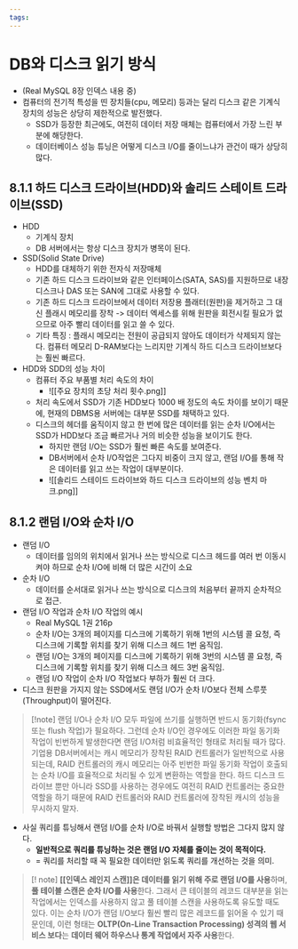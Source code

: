 ```yaml
---
tags:
---
```


# DB와 디스크 읽기 방식
- (Real MySQL 8장 인덱스 내용 중)
- 컴퓨터의 전기적 특성을 띤 장치들(cpu, 메모리) 등과는 달리 디스크 같은 기계식 장치의 성능은 상당히 제한적으로 발전했다.
	- SSD가 등장한 최근에도, 여전히 데이터 저장 매체는 컴퓨터에서 가장 느린 부분에 해당한다.
	- 데이터베이스 성능 튜닝은 어떻게 디스크 I/O를 줄이느냐가 관건이 때가 상당히 많다. 
## 8.1.1 하드 디스크 드라이브(HDD)와 솔리드 스테이트 드라이브(SSD)
- HDD 
	- 기계식 장치
	- DB 서버에서는 항상 디스크 장치가 병목이 된다. 
- SSD(Solid State Drive)
	- HDD를 대체하기 위한 전자식 저장매체
	- 기존 하드 디스크 드라이브와 같은 인터페이스(SATA, SAS)를 지원하므로 내장 디스크나 DAS 또는 SAN에 그대로 사용할 수 있다. 
	- 기존 하드 디스크 드라이브에서 데이터 저장용 플래터(원판)을 제거하고 그 대신 플래시 메모리를 장착 -> 데이터 엑세스를 위해 원판을 회전시킬 필요가 없으므로 아주 빨리 데이터를 읽고 쓸 수 있다. 
	- 기타 특징 : 플래시 메모리는 전원이 공급되지 않아도 데이터가 삭제되지 않는다. 컴퓨터 메모리 D-RAM보다는 느리지만 기계식 하드 디스크 드라이브보다는 훨씬 빠르다.
- HDD와 SDD의 성능 차이
	- 컴퓨터 주요 부품별 처리 속도의 차이
		- ![[주요 장치의 초당 처리 횟수.png]]
	- 처리 속도에서 SSD가 기존 HDD보다 1000 배 정도의 속도 차이를 보이기 때문에, 현재의 DBMS용 서버에는 대부분 SSD를 채택하고 있다.
	- 디스크의 헤더를 움직이지 않고 한 번에 많은 데이터를 읽는 순차 I/O에서는 SSD가 HDD보다 조금 빠르거나 거의 비슷한 성능을 보이기도 한다. 
		- 하지만 랜덤 I/O는 SSD가 훨씬 빠른 속도를 보여준다.
		- DB서버에서 순차 I/O작업은 그다지 비중이 크지 않고, 랜덤 I/O를 통해 작은 데이터를 읽고 쓰는 작업이 대부분이다.
		- ![[솔리드 스테이드 드라이브와 하드 디스크 드라이브의 성능 벤치 마크.png]]

## 8.1.2 랜덤 I/O와 순차 I/O
- 랜덤 I/O
	- 데이터를 임의의 위치에서 읽거나 쓰는 방식으로 디스크 헤드를 여러 번 이동시켜야 하므로 순차 I/O에 비해 더 많은 시간이 소요
- 순차 I/O
	- 데이터를 순서대로 읽거나 쓰는 방식으로 디스크의 처음부터 끝까지 순차적으로 접근.
- 랜덤 I/O 작업과 순차 I/O 작업의 예시
	- Real MySQL 1권 216p
	- 순차 I/O는 3개의 페이지를 디스크에 기록하기 위해 1번의 시스템 콜 요청, 즉 디스크에 기록할 위치를 찾기 위해 디스크 헤드 1번 움직임. 
	- 랜덤 I/O는 3개의 페이지를 디스크에 기록하기 위해 3번의 시스템 콜 요청, 즉 디스크에 기록할 위치를 찾기 위해 디스크 헤드 3번 움직임. 
	- 랜덤 I/O 작업이 순차 I/O 작업보다 부하가 훨씬 더 크다.
- 디스크 원판을 가지지 않는 SSD에서도 랜덤 I/O가 순차 I/O보다 전체 스루풋(Throughput)이 떨어진다. 
>[!note] 랜덤 I/O나 순차 I/O 모두 파일에 쓰기를 실행하면 반드시 동기화(fsync 또는 flush 작업)가 필요하다. 그런데 순차 I/O인 경우에도 이러한 파일 동기화 작업이 빈번하게 발생한다면 랜덤 I/O처럼 비효율적인 형태로 처리될 때가 많다. 기업용 DB서버에서는 캐시 메모리가 장착된 RAID 컨트롤러가 일반적으로 사용되는데, RAID 컨트롤러의 캐시 메모리는 아주 빈번한 파일 동기화 작업이 호출되는 순차 I/O를 효율적으로 처리될 수 있게 변환하는 역할을 한다. 하드 디스크 드라이브 뿐만 아니라 SSD를 사용하는 경우에도 여전히 RAID 컨트롤러는 중요한 역할을 하기 때문에 RAID 컨트롤러와 RAID 컨트롤러에 장착된 캐시의 성능을 무시하지 말자.

- 사실 쿼리를 튜닝해서 랜덤 I/O를 순차 I/O로 바꿔서 실행할 방법은 그다지 많지 않다. 
	- **일반적으로 쿼리를 튜닝하는 것은 랜덤 I/O 자체를 줄이는 것이 목적이다.**
	- = 쿼리를 처리할 때 꼭 필요한 데이터만 읽도록 쿼리를 개선하는 것을 의미.
> [! note] **[[인덱스 레인지 스캔]]은 데이터를 읽기 위해 주로 랜덤 I/O를 사용**하며, **풀 테이블 스캔은 순차 I/O를 사용**한다. 그래서 큰 테이블의 레코드 대부분을 읽는 작업에서는 인덱스를 사용하지 않고 풀 테이블 스캔을 사용하도록 유도할 때도 있다. 이는 순차 I/O가 랜덤 I/O보다 훨씬 빨리 많은 레코드를 읽어올 수 있기 때문인데, 이런 형태는 **OLTP(On-Line Transaction Processing) 성격의 웹 서비스 보다**는 **데이터 웨어 하우스나 통계 작업에서 자주 사용**한다.

